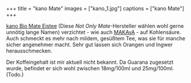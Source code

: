 +++
title = "kano Mate"
images = ["kano_1.jpg"]
captions = ["kano Mate"]
+++

[kano Bio Mate Eistee](http://kano.de/) (Diese *Not Only Mate*-Hersteller wählen wohl gerne unnötig lange Namen) verzichtet - wie auch [MAKAvA](/mate/makava.html) - auf Kohlensäure. Auch schmeckt es mehr nach mildem, gesüßtem Tee, was sie für manche sicher angenehmer macht. Sehr gut lassen sich Orangen und Ingwer herausschmecken.

Der Koffeingehalt ist mir aktuell nicht bekannt. Da Guarana zugesetzt wurde, befindet er sich wohl zwischen 18mg/100ml und 25mg/100ml. (Todo.)
